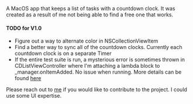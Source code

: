 A MacOS app that keeps a list of tasks with a countdown clock. It was created as a result of me not being able to find a free one that works.


#### TODO for V1.0

- Figure out a way to alternate color in NSCollectionViewItem
- Find a better way to sync all of the countdown clocks. Currently each countdown clock is on a separate Timer
- If the entire test suite is run, a mysterious error is sometimes thrown in CDListViewController where I'm attaching a lambda block to _manager.onItemAdded. No issue when running. More details can be found [here](https://github.com/treble-maker123/UltimateCountdown)


Please reach out to [me](https://www.ziqiangguan.com/contact) if you would like to contribute to the project. I could use some UI expertise.

